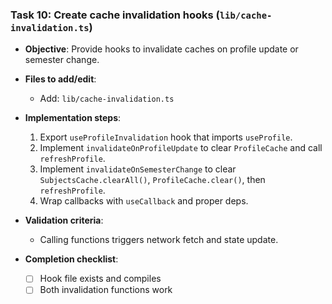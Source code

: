 ### Task 10: Create cache invalidation hooks (`lib/cache-invalidation.ts`)

- **Objective**: Provide hooks to invalidate caches on profile update or semester change.

- **Files to add/edit**:
  - Add: `lib/cache-invalidation.ts`

- **Implementation steps**:
  1. Export `useProfileInvalidation` hook that imports `useProfile`.
  2. Implement `invalidateOnProfileUpdate` to clear `ProfileCache` and call `refreshProfile`.
  3. Implement `invalidateOnSemesterChange` to clear `SubjectsCache.clearAll()`, `ProfileCache.clear()`, then `refreshProfile`.
  4. Wrap callbacks with `useCallback` and proper deps.

- **Validation criteria**:
  - Calling functions triggers network fetch and state update.

- **Completion checklist**:
  - [ ] Hook file exists and compiles
  - [ ] Both invalidation functions work
